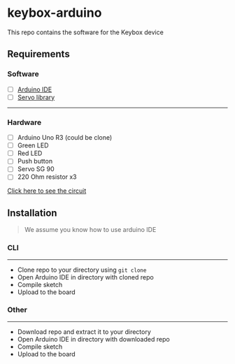 # keybox-arduino
This repo contains the software for the Keybox device 
## Requirements
### Software
- [ ] [Arduino IDE](https://support.arduino.cc/hc/en-us/articles/360019833020-Download-and-install-Arduino-IDE)
- [ ] [Servo library](https://www.arduino.cc/reference/en/libraries/servo/)
---
### Hardware
- [ ] Arduino Uno R3 (could be clone)
- [ ] Green LED
- [ ] Red LED
- [ ] Push button
- [ ] Servo SG 90
- [ ] 220 Ohm resistor x3

[Click here to see the circuit](https://imgur.com/a/XT39uWD)

## Installation
> We assume you know how to use arduino IDE
### CLI
---
- Clone repo to your directory using ` git clone `
- Open Arduino IDE in directory with cloned repo
- Compile sketch
- Upload to the board

### Other
---
- Download repo and extract it to your directory
- Open Arduino IDE in directory with downloaded repo
- Compile sketch
- Upload to the board
